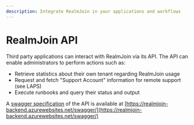 ```yaml
---
description: Integrate RealmJoin in your applications and workflows
---
```


# RealmJoin API

Third party applications can interact with RealmJoin via its API. The API can enable administrators to perform actions such as:

* Retrieve statistics about their own tenant regarding RealmJoin usage
* Request and fetch "Support Account" information for remote support (see LAPS)
* Execute runbooks and query their status and output

A [swagger specification](https://swagger.io/docs/specification/2-0/what-is-swagger/) of the API is available at [https://realmjoin-backend.azurewebsites.net/swagger/](https://realmjoin-backend.azurewebsites.net/swagger/)
